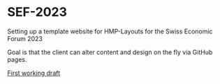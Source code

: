 # SEF-2023

Setting up a template website for HMP-Layouts for the Swiss Economic Forum 2023

Goal is that the client can alter content and design on the fly via GitHub pages.

[First working draft](https://peppergrinder.github.io/SEF-2023/program_anim_01.html) 